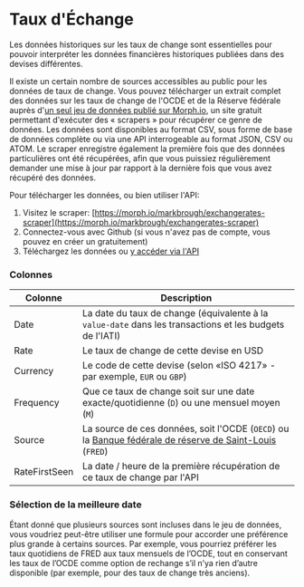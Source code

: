 # Taux d'Échange

Les données historiques sur les taux de change sont essentielles pour pouvoir interpréter les données financières historiques publiées dans des devises différentes.

Il existe un certain nombre de sources accessibles au public pour les données de taux de change. Vous pouvez télécharger un extrait complet des données sur les taux de change de l'OCDE et de la Réserve fédérale auprès d'[un seul jeu de données publié sur Morph.io](https://morph.io/markbrough/exchangerates-scraper), un site gratuit permettant d'exécuter des &laquo; scrapers &raquo; pour récupérer ce genre de données. Les données sont disponibles au format CSV, sous forme de base de données complète ou via une API interrogeable au format JSON, CSV ou ATOM. Le scraper enregistre également la première fois que des données particulières ont été récupérées, afin que vous puissiez régulièrement demander une mise à jour par rapport à la dernière fois que vous avez récupéré des données.

Pour télécharger les données, ou bien utiliser l'API:
1. Visitez le scraper: [https://morph.io/markbrough/exchangerates-scraper](https://morph.io/markbrough/exchangerates-scraper)
2. Connectez-vous avec Github (si vous n'avez pas de compte, vous pouvez en créer un gratuitement)
3. Téléchargez les données ou [y accéder via l'API](https://morph.io/documentation/api?scraper=markbrough%2Fexchangerates-scraper)

### Colonnes

| Colonne | Description |
| ------ | ----------- |
| Date | La date du taux de change (équivalente à la `value-date` dans les transactions et les budgets de l'IATI) |
| Rate | Le taux de change de cette devise en USD |
| Currency | Le code de cette devise (selon «ISO 4217» - par exemple, `EUR` ou `GBP`) |
| Frequency | Que ce taux de change soit sur une date exacte/quotidienne (`D`) ou une mensuel moyen (`M`) | |
| Source | La source de ces données, soit l'OCDE (`OECD`) ou la [Banque fédérale de réserve de Saint-Louis](https://fred.stlouisfed.org) (`FRED`) |
| RateFirstSeen | La date / heure de la première récupération de ce taux de change par l'API |

### Sélection de la meilleure date

Étant donné que plusieurs sources sont incluses dans le jeu de données, vous voudriez peut-être utiliser une formule pour accorder une préférence plus grande à certains sources. Par exemple, vous pourriez préférer les taux quotidiens de FRED aux taux mensuels de l’OCDE, tout en conservant les taux de l’OCDE comme option de rechange s’il n’ya rien d’autre disponible (par exemple, pour des taux de change très anciens).
